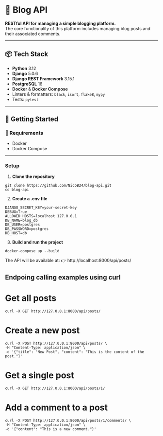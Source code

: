 # 📝 Blog API

**RESTful API for managing a simple blogging platform.**  
The core functionality of this platform includes managing blog posts and their associated comments.

---

## 📦 Tech Stack

- **Python** 3.12  
- **Django** 5.0.6  
- **Django REST Framework** 3.15.1  
- **PostgreSQL** 16  
- **Docker** & **Docker Compose**  
- Linters & formatters: `black`, `isort`, `flake8`, `mypy`  
- Tests: `pytest`

---

## 🚀 Getting Started

### 🔧 Requirements

- Docker  
- Docker Compose

---

### Setup

1. **Clone the repository**

```
git clone https://github.com/NicoB24/blog-api.git
cd blog-api
```


2. **Create a .env file**
```
DJANGO_SECRET_KEY=your-secret-key
DEBUG=True
ALLOWED_HOSTS=localhost 127.0.0.1
DB_NAME=blog_db
DB_USER=postgres
DB_PASSWORD=postgres
DB_HOST=db
```

3. **Build and run the project**

```
docker-compose up --build
```

The API will be available at:
👉 http://localhost:8000/api/posts/



## Endpoing calling examples using curl

# Get all posts
```
curl -X GET http://127.0.0.1:8000/api/posts/
```

# Create a new post
```
curl -X POST http://127.0.0.1:8000/api/posts/ \
-H "Content-Type: application/json" \
-d '{"title": "New Post", "content": "This is the content of the post."}'
```

# Get a single post
```
curl -X GET http://127.0.0.1:8000/api/posts/1/
```

# Add a comment to a post
```
curl -X POST http://127.0.0.1:8000/api/posts/1/comments/ \
-H "Content-Type: application/json" \
-d '{"content": "This is a new comment."}'
```

